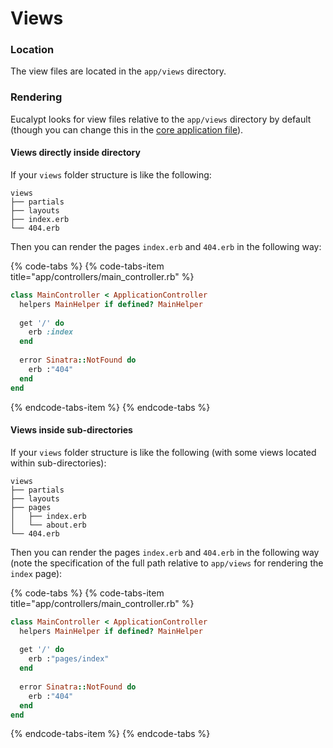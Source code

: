 # Views

### Location <a id="location"></a>

The view files are located in the `app/views` directory.

### Rendering

Eucalypt looks for view files relative to the `app/views` directory by default \(though you can change this in the [core application file](../core-application-file.md)\).

#### Views directly inside directory <a id="views-directly-inside-directory"></a>

If your `views` folder structure is like the following:

```text
views
├── partials
├── layouts
├── index.erb
└── 404.erb
```

Then you can render the pages `index.erb` and `404.erb` in the following way:

{% code-tabs %}
{% code-tabs-item title="app/controllers/main\_controller.rb" %}
```ruby
class MainController < ApplicationController
  helpers MainHelper if defined? MainHelper
  
  get '/' do
    erb :index
  end
  
  error Sinatra::NotFound do
    erb :"404"
  end 
end
```
{% endcode-tabs-item %}
{% endcode-tabs %}

#### Views inside sub-directories

If your `views` folder structure is like the following \(with some views located within sub-directories\):

```text
views
├── partials
├── layouts
├── pages
│   ├── index.erb
│   └── about.erb
└── 404.erb
```

Then you can render the pages `index.erb` and `404.erb` in the following way \(note the specification of the full path relative to `app/views` for rendering the `index` page\):

{% code-tabs %}
{% code-tabs-item title="app/controllers/main\_controller.rb" %}
```ruby
class MainController < ApplicationController
  helpers MainHelper if defined? MainHelper
  
  get '/' do
    erb :"pages/index"
  end
  
  error Sinatra::NotFound do
    erb :"404"
  end 
end
```
{% endcode-tabs-item %}
{% endcode-tabs %}

